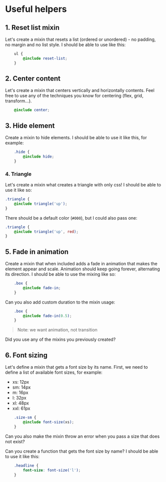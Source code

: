 # Useful helpers

## 1. Reset list mixin

Let's create a mixin that resets a list (ordered or unordered) - no padding, no margin and no list style. I should be able to use like this:

```scss
    ul {
        @include reset-list;
    }
```

## 2. Center content

Let's create a mixin that centers vertically and horizontally contents. Feel free to use any of the techniques you know for centering (flex, grid, transform...).

```scss
    @include center;
```

## 3. Hide element

Create a mixin to hide elements.
I should be able to use it like this, for example:

```scss
    .hide {
        @include hide;
    }
```

### 4. Triangle

Let's create a mixin what creates a triangle with only css!
I should be able to use it like so:

```scss
.triangle {
    @include triangle('up');
}
```

There should be a default color (`#000`), but I could also pass one:

```scss
.triangle {
    @include triangle('up', red);
}
```

## 5. Fade in animation

Create a mixin that when included adds a fade in animation
that makes the element appear and scale. Animation should keep going forever, alternating its direction.
I should be able to use the mixing like so:

```scss
    .box {
        @include fade-in;
    }
```

Can you also add custom duration to the mixin usage:

```scss
    .box {
        @include fade-in(0.5);
    }
```
> Note: we want animation, not transition

Did you use any of the mixins you previously created?

## 6. Font sizing

Let's define a mixin that gets a font size by its name.
First, we need to define a list of available font sizes, for example:

* xs: 12px
* sm: 14px
* m: 16px
* l: 32px
* xl: 48px
* xxl: 61px

```scss
    .size-sm {
        @include font-size(xs);
    }
```

Can you also make the mixin throw an error when you pass a size that does not exist?

Can you create a function that gets the font size by name? I should be able to use it like this:

```scss
    .headline {
        font-size: font-size('l');
    }
```
